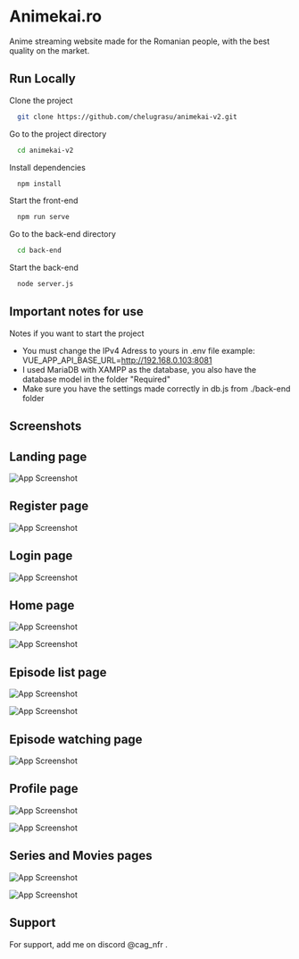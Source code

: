 
# Animekai.ro

Anime streaming website made for the Romanian people, with the best quality on the market.

## Run Locally

Clone the project

```bash
  git clone https://github.com/chelugrasu/animekai-v2.git
```

Go to the project directory

```bash
  cd animekai-v2
```

Install dependencies

```bash
  npm install
```

Start the front-end

```bash
  npm run serve
```


Go to the back-end directory

```bash
  cd back-end
```

Start the back-end

```bash
  node server.js
```

## Important notes for use

Notes if you want to start the project



- You must change the IPv4 Adress to yours in .env file example: VUE_APP_API_BASE_URL=http://192.168.0.103:8081
- I used MariaDB with XAMPP as the database, you also have the database model in the folder  "Required" 
- Make sure you have the settings made correctly in db.js from ./back-end folder
## Screenshots

## Landing page
![App Screenshot](https://i.imgur.com/utcFkNL.png)


## Register page
![App Screenshot](https://i.imgur.com/ZuH8jzY.png) 

## Login page
![App Screenshot](https://i.imgur.com/CLETqJG.png)  

## Home page
![App Screenshot](https://i.imgur.com/rNjuLfN.png)  

![App Screenshot](https://i.imgur.com/WOsjNcU.png)   

## Episode list page
![App Screenshot](https://i.imgur.com/JjzI12Z.png) 

![App Screenshot](https://i.imgur.com/XtFltJu.png) 

## Episode watching page

![App Screenshot](https://i.imgur.com/hv2R0M0.png) 

## Profile page

![App Screenshot](https://i.imgur.com/AHQXUbp.png)

![App Screenshot](https://i.imgur.com/DvRjT6z.png) 

## Series and Movies pages

![App Screenshot](https://i.imgur.com/M2LJwKs.png) 

![App Screenshot](https://i.imgur.com/Iux0XTd.png) 
## Support

For support, add me on discord @cag_nfr .


